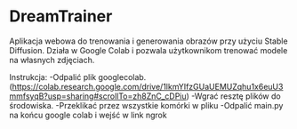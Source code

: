 # DreamTrainer
Aplikacja webowa do trenowania i generowania obrazów przy użyciu Stable Diffusion.
Działa w Google Colab i pozwala użytkownikom trenować modele na własnych zdjęciach.


Instrukcja:
-Odpalić plik googlecolab.(https://colab.research.google.com/drive/1lkmYIfzGUaUEMUZqhu1x6euU3mmfsyqB?usp=sharing#scrollTo=zh8ZnC_cDPiu) 
-Wgrać resztę plików do środowiska.
-Przeklikać przez wszystkie komórki w pliku
-Odpalić main.py na końcu google colab i wejść w link ngrok
